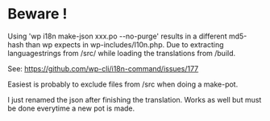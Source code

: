 
# Beware !

Using 'wp i18n make-json xxx.po --no-purge' results in a different md5-hash than wp expects in wp-includes/I10n.php. Due to extracting languagestrings from /src/ while loading the translations from /build.

See: https://github.com/wp-cli/i18n-command/issues/177

Easiest is probably to exclude files from /src when doing a make-pot.

I just renamed the json after finishing the translation. Works as well but must be done everytime a new pot is made.